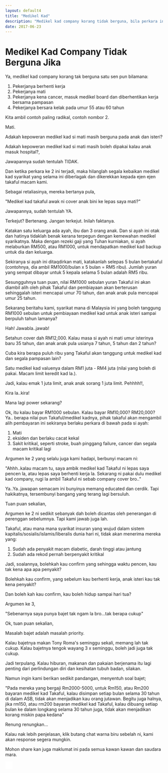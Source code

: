 ```yaml
---
layout: default4
title: "Medikel Kad"
description: "Medikel kad company korang tidak berguna, bila perkara ini terjadi"
date: 2017-06-23
---
```


# Medikel Kad Company Tidak Berguna Jika

Ya, medikel kad company korang tak berguna satu sen pun bilamana:

1. Pekerjanya berhenti kerja
2. Pekerjanya mati
3. Pekerjanya kena cancer, masuk medikel board dan diberhentikan kerja bersama pampasan
4. Pekerjanya bersara kelak pada umur 55 atau 60 tahun

Kita ambil contoh paling radikal, contoh nombor 2.

Mati.

Adakah kepoweran medikel kad si mati masih berguna pada anak dan isteri?

Adakah kepoweran medikel kad si mati masih boleh dipakai kalau anak masuk hospital?,

Jawapannya sudah tentulah TIDAK. 

Dan ketika perkara ke 2 ini terjadi, maka hilanglah segala kebaikan medikel kad syarikat yang selama ini diberlagak dan dikerekkan kepada ejen ejen takaful macam kami.

Sebagai retaliasinya, mereka bertanya pula,

"Medikel kad takaful awak ni cover anak bini ke lepas saya mati?"

Jawapannya, sudah tentulah YA.

Terkejut? Bertenang. Jangan terkejut. Inilah faktanya.

Katakan satu keluarga ada ayah, ibu dan 3 orang anak. Dan si ayah ini otak dan hatinya tidaklah benak kerana terpegun dengan kemewahan medikel syarikatnya. Maka dengan rezeki gaji yang Tuhan kurniakan, si ayah melaburkan RM500, atau RM1000, untuk mendapatkan medikel kad backup untuk dia dan keluarga.

Sekiranya si ayah ini ditaqdirkan mati, katakanlah selepas 5 bulan bertakaful (contohnya, dia ambil RM1000/bulan x 5 bulan = RM5 ribu). Jumlah yuran yang sempat dibayar untuk 5 kepala selama 5 bulan adalah RM5 ribu.

Sesungguhnya tuan puan, nilai RM1000 sebulan yuran Takaful ini akan diambil alih oleh pihak Takaful dan pembiayaan akan berterusan sehinggalah isteri mencapai umur 70 tahun, dan anak anak pula mencapai umur 25 tahun.

Sekarang beritahu kami, syarikat mana di Malaysia ini yang boleh tanggung RM1000 sebulan untuk pembiayaan medikel kad untuk anak isteri sampai berpuluh tahun lamanya?

Hah! Jawabla..jawab!

Setahun cover dah RM12,000. Kalau masa si ayah ni mati umur isterinya baru 35 tahun, dan anak anak pula usianya 7 tahun, 5 tahun dan 2 tahun?

Cuba kira berapa puluh ribu yang Takaful akan tanggung untuk medikel kad dan segala pampasan lain?

Satu medikel kad valuenya dalam RM1 juta - RM4 juta 
(nilai yang boleh di pakai. Macam limit keredit kad la.).

Jadi, kalau emak 1 juta limit, anak anak sorang 1 juta limit. Pehhhh!!,

Kira la..kira!

Mana lagi power sekarang?

Ok, itu kalau bayar RM1000 sebulan. Kalau bayar RM10,000? RM20,000? Ya.. berapa nilai pun Takaful/medikel kadnya, pihak takaful akan mengambil alih pembayaran ini sekiranya berlaku perkara di bawah pada si ayah:

1. Mati
2. eksiden dan berlaku cacat kekal
3. Sakit kritikal, seperti stroke, buah pinggang failure, cancer dan segala macam kritikal lagi

Argumen ke 2 yang selalu juga kami hadapi, berbunyi macam ni:

"Ahhh..kalau macam tu, saya ambik medikel kad Takaful ni lepas saya pencen la, atau lepas saya berhenti kerja la. Sekarang ni pakai dulu medikel kad company, rugi la ambil Takaful ni sebab company cover bro.."

Ya..Ya..jawapan semacam ini bunyinya memang educated dan cerdik. Tapi hakikatnya, tersembunyi bangang yang terang lagi bersuluh.

Tuan puan sekalian,

Argumen ke 2 ni sedikit sebanyak dah boleh dicantas oleh penerangan di perenggan sebelumnya. Tapi kami jawab juga lah.

Takaful, atau mana mana syarikat insuran yang wujud dalam sistem kapitalis/sosialis/islamis/liberalis dunia hari ni, tidak akan menerima mereka yang:

1. Sudah ada penyakit macam diabetic, darah tinggi atau jantung
2. Sudah ada rekod pernah berpenyakit kritikal

Jadi, soalannya, bolehkah kau confirm yang sehingga waktu pencen, kau tak kena apa apa penyakit? 

Bolehkah kau confirm, yang sebelum kau berhenti kerja, anak isteri kau tak kena penyakit? 

Dan boleh kah kau confirm, kau boleh hidup sampai hari tua?

Argumen ke 3,

"Sebenarnya saya punya bajet tak ngam la bro...tak berapa cukup"

Ok, tuan puan sekalian,

Masalah bajet adalah masalah priority. 

Kalau bajetnya makan Tony Roma's seminggu sekali, memang lah tak cukup. Kalau bajetnya tengok wayang 3 x seminggu, boleh jadi juga tak cukup. 

Jadi terpulang. Kalau hiburan, makanan dan pakaian berjenama itu lagi penting dari perlindungan diri dan kesihatan tubuh badan, silakan.

Namun ingin kami berikan sedikit pandangan, menyentuh soal bajet;

"Pada mereka yang bergaji Rm2000-5000, untuk Rm150, atau Rm200 bayaran medikel kad Takaful, kalau disimpan setiap bulan selama 30 tahun di dalam ASB, tidak akan menjadikan kau orang jutawan. Begitu juga halnya, jika rm150, atau rm200 bayaran medikel kad Takaful, kalau dibuang setiap bulan ke dalam longkang selama 30 tahun juga, tidak akan menjadikan korang miskin papa kedana"

Renung renungkan...

Kalau nak lebih penjelasan, klik butang chat warna biru sebelah ni, kami akan response segera mungkin.

Mohon share kan juga maklumat ini pada semua kawan kawan dan saudara mara.

   <div class="socialbutton-wrapper">
        <a href="https://www.facebook.com/sharer/sharer.php?u=http://takafulis.com%2Fartikel%2Fmedikel-kad">
            <div class="socialbutton facebook" data-share-url="http://takafulis.com/artikel/medikel-kad">
               <p class="icon">
                    <img src="/images/iconfacebook.png" />
               </p>
            </div>
        </a>
    </div>
